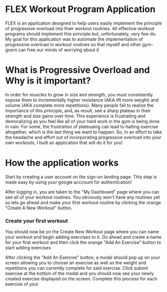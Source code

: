 # FLEX Workout Program Application
FLEX is an application designed to help users easily implement the principle of progressive overload into their workout routines. All effective workout programs should implement this principle but, unfortunately, very few do. My goal for this application was to automate the implementation of progressive overload in workout routines so that myself and other gym-goers can free our minds of worrying about it

# What is Progressive Overload and Why is it important?
In order for muscles to grow in size and strength, you must consistently expose them to incrementally higher resistance (AKA lift more weight) and volume (AKA complete more repetitions). Many people fail to realize the importance of this principle, and, as result, see a sharp plateau in their strength and size gains over time. This experience is frustrating and demoralizing as you feel like all of your hard work in the gym is being done in vain. For some, the frustration of plateuaing can lead to halting exercise altogether, which is the last thing we want to happen. So, in an effort to take the headache and effort out of incorporating progressive overload into your own workouts, I built an application that will do it for you!


# How the application works
Start by creating a user account on the sign-on landing page. This step is made easy by using your google acccount for authentication!

After logging in, you are taken to the "My Dashboard" page where you can see all of your workout routines. You obviously won't have any routines yet so lets go ahead and make your first workout routine by clicking the orange "Create A New Workout" button.

### Create your first workout
You should now be on the Create New Workout page where you can name your workout and begin adding exercises to it. Go ahead and create a name for your first workout and then click the orange "Add An Exercise" button to start adding exercises

After clicking the "Add An Exercise" button, a modal should pop up on your screen allowing you to choose an exercise as well as the weight and repetitions you can currently complete for said exercise. Click submit exercise at the bottom of the modal and you should now see your newly created exercise displayed on the screen. Complete this process for each exercise of your 





